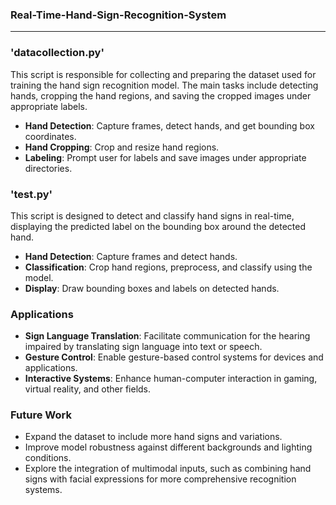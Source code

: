 ### Real-Time-Hand-Sign-Recognition-System

___

### 'datacollection.py'
This script is responsible for collecting and preparing the dataset used for training the hand sign recognition model. The main tasks include detecting hands, cropping the hand regions, and saving the cropped images under appropriate labels.
- **Hand Detection**: Capture frames, detect hands, and get bounding box coordinates.
- **Hand Cropping**: Crop and resize hand regions.
- **Labeling**: Prompt user for labels and save images under appropriate directories.
  
### 'test.py'
This script is designed to detect and classify hand signs in real-time, displaying the predicted label on the bounding box around the detected hand.
- **Hand Detection**: Capture frames and detect hands.
- **Classification**: Crop hand regions, preprocess, and classify using the model.
- **Display**: Draw bounding boxes and labels on detected hands.

### Applications
- **Sign Language Translation**: Facilitate communication for the hearing impaired by translating sign language into text or speech.
- **Gesture Control**: Enable gesture-based control systems for devices and applications.
- **Interactive Systems**: Enhance human-computer interaction in gaming, virtual reality, and other fields.
### Future Work
- Expand the dataset to include more hand signs and variations.
- Improve model robustness against different backgrounds and lighting conditions.
- Explore the integration of multimodal inputs, such as combining hand signs with facial expressions for more comprehensive recognition systems.
